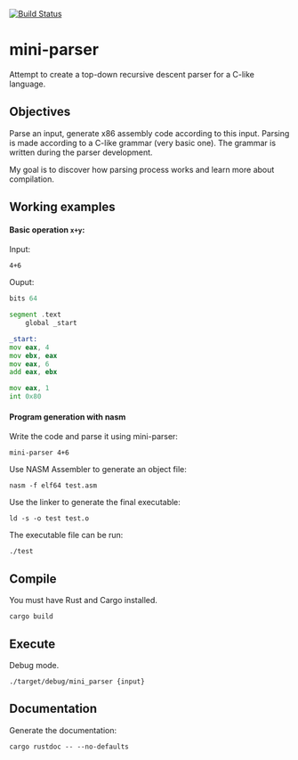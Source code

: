 [![Build Status](https://travis-ci.org/jean553/mini-parser.svg?branch=master)](https://travis-ci.org/jean553/mini-parser)

# mini-parser

Attempt to create a top-down recursive descent parser for a C-like language.

## Objectives

Parse an input, generate x86 assembly code according to this input.
Parsing is made according to a C-like grammar (very basic one).
The grammar is written during the parser development.

My goal is to discover how parsing process works and 
learn more about compilation.

## Working examples

#### Basic operation `x+y`:

Input:

```
4+6
```

Ouput:

```asm
bits 64

segment .text
    global _start

_start:
mov eax, 4
mov ebx, eax
mov eax, 6
add eax, ebx

mov eax, 1
int 0x80
```

#### Program generation with nasm

Write the code and parse it using mini-parser:

```
mini-parser 4+6
```

Use NASM Assembler to generate an object file:

```
nasm -f elf64 test.asm
```

Use the linker to generate the final executable:

```
ld -s -o test test.o
```

The executable file can be run:

```
./test
```

## Compile

You must have Rust and Cargo installed.

```
cargo build
```

## Execute

Debug mode.

```
./target/debug/mini_parser {input}
```

## Documentation

Generate the documentation:

```
cargo rustdoc -- --no-defaults
```
